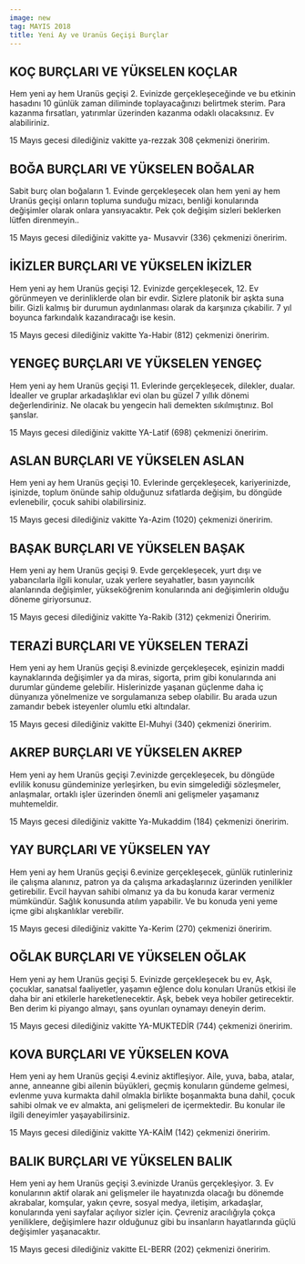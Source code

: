 ```yaml
---
image: new
tag: MAYIS 2018
title: Yeni Ay ve Uranüs Geçişi Burçlar
---
```


## KOÇ BURÇLARI VE YÜKSELEN KOÇLAR

Hem yeni ay hem Uranüs geçişi 2. Evinizde gerçekleşeceğinde ve bu etkinin hasadını 10 günlük zaman diliminde toplayacağınızı belirtmek sterim. Para kazanma fırsatları, yatırımlar üzerinden kazanma odaklı olacaksınız. Ev alabiliriniz.

15 Mayıs gecesi dilediğiniz vakitte ya-rezzak 308 çekmenizi öneririm.

## BOĞA BURÇLARI VE YÜKSELEN BOĞALAR

Sabit burç olan boğaların 1. Evinde gerçekleşecek olan hem yeni ay hem Uranüs geçişi onların topluma sunduğu mizacı, benliği konularında değişimler olarak onlara yansıyacaktır. Pek çok değişim sizleri beklerken lütfen direnmeyin..

15 Mayıs gecesi dilediğiniz vakitte ya- Musavvir (336) çekmenizi öneririm.

## İKİZLER BURÇLARI VE YÜKSELEN İKİZLER

Hem yeni ay hem Uranüs geçişi 12. Evinizde gerçekleşecek, 12. Ev görünmeyen ve derinliklerde olan bir evdir. Sizlere platonik bir aşkta suna bilir. Gizli kalmış bir durumun aydınlanması olarak da karşınıza çıkabilir. 7 yıl boyunca farkındalık kazandıracağı ise kesin.

15 Mayıs gecesi dilediğiniz vakitte Ya-Habir (812) çekmenizi öneririm.

## YENGEÇ BURÇLARI VE YÜKSELEN YENGEÇ

Hem yeni ay hem Uranüs geçişi 11. Evlerinde gerçekleşecek, dilekler, dualar. İdealler ve gruplar arkadaşlıklar evi olan bu güzel 7 yıllık dönemi değerlendiriniz. Ne olacak bu yengecin hali demekten sıkılmıştınız. Bol şanslar.

15 Mayıs gecesi dilediğiniz vakitte YA-Latif (698) çekmenizi öneririm.

## ASLAN BURÇLARI VE YÜKSELEN ASLAN

Hem yeni ay hem Uranüs geçişi 10. Evlerinde gerçekleşecek, kariyerinizde, işinizde, toplum önünde sahip olduğunuz sıfatlarda değişim, bu döngüde evlenebilir, çocuk sahibi olabilirsiniz.

15 Mayıs gecesi dilediğiniz vakitte Ya-Azim (1020) çekmenizi öneririm.

## BAŞAK BURÇLARI VE YÜKSELEN BAŞAK

Hem yeni ay hem Uranüs geçişi 9. Evde gerçekleşecek, yurt dışı ve yabancılarla ilgili konular, uzak yerlere seyahatler, basın yayıncılık alanlarında değişimler, yükseköğrenim konularında ani değişimlerin olduğu döneme giriyorsunuz.

15 Mayıs gecesi dilediğiniz vakitte Ya-Rakib (312) çekmenizi Öneririm.

## TERAZİ BURÇLARI VE YÜKSELEN TERAZİ

Hem yeni ay hem Uranüs geçişi 8.evinizde gerçekleşecek, eşinizin maddi kaynaklarında değişimler ya da miras, sigorta, prim gibi konularında ani durumlar gündeme gelebilir. Hislerinizde yaşanan güçlenme daha iç dünyanıza yönelmenize ve sorgulamanıza sebep olabilir. Bu arada uzun zamandır bebek isteyenler olumlu etki altındalar. 

15 Mayıs gecesi dilediğiniz vakitte El-Muhyi (340) çekmenizi öneririm.

## AKREP BURÇLARI VE YÜKSELEN AKREP

Hem yeni ay hem Uranüs geçişi 7.evinizde gerçekleşecek, bu döngüde evlilik konusu gündeminize yerleşirken, bu evin simgelediği sözleşmeler, anlaşmalar, ortaklı işler üzerinden önemli ani gelişmeler yaşamanız muhtemeldir. 

15 Mayıs gecesi dilediğiniz vakitte Ya-Mukaddim (184) çekmenizi öneririm.

## YAY BURÇLARI VE YÜKSELEN YAY

Hem yeni ay hem Uranüs geçişi 6.evinize gerçekleşecek, günlük rutinleriniz ile çalışma alanınız, patron ya da çalışma arkadaşlarınız üzerinden yenilikler getirebilir. Evcil hayvan sahibi olmanız ya da bu konuda karar vermeniz mümkündür. Sağlık konusunda atılım yapabilir. Ve bu konuda yeni yeme içme gibi alışkanlıklar verebilir. 

15 Mayıs gecesi dilediğiniz vakitte Ya-Kerim (270) çekmenizi öneririm.

## OĞLAK BURÇLARI VE YÜKSELEN OĞLAK
Hem yeni ay hem Uranüs geçişi 5. Evinizde gerçekleşecek bu ev, Aşk, çocuklar, sanatsal faaliyetler, yaşamın eğlence dolu konuları Uranüs etkisi ile daha bir ani etkilerle hareketlenecektir. Aşk, bebek veya hobiler getirecektir. Ben derim ki piyango almayı, şans oyunları oynamayı deneyin derim. 

15 Mayıs gecesi dilediğiniz vakitte YA-MUKTEDİR (744) çekmenizi öneririm.

## KOVA BURÇLARI VE YÜKSELEN KOVA
Hem yeni ay hem Uranüs geçişi 4.eviniz aktifleşiyor. Aile, yuva, baba, atalar, anne, anneanne gibi ailenin büyükleri, geçmiş konuların gündeme gelmesi, evlenme yuva kurmakta dahil olmakla birlikte boşanmakta buna dahil, çocuk sahibi olmak ve ev almakta, ani gelişmeleri de içermektedir. Bu konular ile ilgili deneyimler yaşayabilirsiniz. 

15 Mayıs gecesi dilediğiniz vakitte YA-KAİM (142) çekmenizi öneririm.

## BALIK BURÇLARI VE YÜKSELEN BALIK

Hem yeni ay hem Uranüs geçişi 3.evinizde Uranüs gerçekleşiyor. 3. Ev konularının aktif olarak ani gelişmeler ile hayatınızda olacağı bu dönemde akrabalar, komşular, yakın çevre, sosyal medya, iletişim, arkadaşlar, konularında yeni sayfalar açılıyor sizler için. Çevreniz aracılığıyla çokça yeniliklere, değişimlere hazır olduğunuz gibi bu insanların hayatlarında güçlü değişimler yaşanacaktır.

15 Mayıs gecesi dilediğiniz vakitte EL-BERR (202) çekmenizi öneririm.

